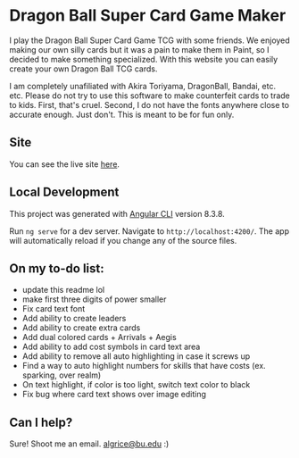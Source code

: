 # Dragon Ball Super Card Game Maker

I play the Dragon Ball Super Card Game TCG with some friends. We enjoyed making our own silly cards but it was a pain to make them in Paint, so I decided to make something specialized. With this website you can easily create your own Dragon Ball TCG cards.

I am completely unafiliated with Akira Toriyama, DragonBall, Bandai, etc. etc. Please do not try to use this software to make counterfeit cards to trade to kids. First, that's cruel. Second, I do not have the fonts anywhere close to accurate enough. Just don't. This is meant to be for fun only.  

## Site

You can see the live site [here](http:shenwrong.com/).

## Local Development

This project was generated with [Angular CLI](https://github.com/angular/angular-cli) version 8.3.8.

Run `ng serve` for a dev server. 
Navigate to `http://localhost:4200/`. 
The app will automatically reload if you change any of the source files.

## On my to-do list:
- update this readme lol
- make first three digits of power smaller
- Fix card text font
- Add ability to create leaders
- Add ability to create extra cards
- Add dual colored cards + Arrivals + Aegis
- Add ability to add cost symbols in card text area
- Add ability to remove all auto highlighting in case it screws up
- Find a way to auto highlight numbers for skills that have costs (ex. sparking, over realm)
- On text highlight, if color is too light, switch text color to black
- Fix bug where card text shows over image editing


## Can I help?

Sure! Shoot me an email. algrice@bu.edu :)

